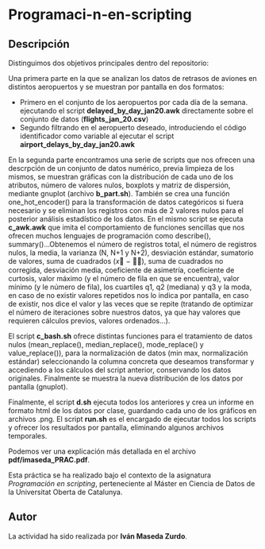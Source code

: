 # Programaci-n-en-scripting

## Descripción

Distinguimos dos objetivos principales dentro del repositorio:

Una primera parte en la que se analizan los datos de retrasos de aviones en distintos aeropuertos y se muestran por pantalla en dos formatos:
- Primero en el conjunto de los aeropuertos por cada día de la semana. ejecutando el script **delayed_by_day_jan20.awk** directamente sobre el conjunto de datos (**flights_jan_20.csv**)
- Segundo filtrando en el aeropuerto deseado, introduciendo el código identificador como variable al ejecutar el script **airport_delays_by_day_jan20.awk**

En la segunda parte encontramos una serie de scripts que nos ofrecen una descrpción de un conjunto de datos numérico, previa limpieza de los mismos, se muestran gráficas con la distribución de cada uno de los atributos, número de valores nulos, boxplots y matriz de dispersión, mediante gnuplot (archivo **b_part.sh**). También se crea una función one_hot_encoder() para la transformación de datos categóricos si fuera necesario y se eliminan los registros con más de 2 valores nulos para el posterior análisis estadístico de los datos. En el mismo script se ejecuta **c_awk.awk** que imita el comportamiento de funciones sencillas que nos ofrecen muchos lenguajes de programación como describe(), summary()...Obtenemos el número de registros total, el número de registros nulos, la media, la varianza (N, N+1 y N+2), desviación estándar, sumatorio de valores, suma de cuadrados (𝑥􀯜 − 𝑥̅), suma de cuadrados no corregida, desviación media, coeficiente de asimetría, coeficiente de curtosis, valor máximo (y el número de fila en que se encuentra), valor mínimo (y le número de fila), los cuartiles q1, q2 (mediana) y q3 y la moda, en caso de no existir valores repetidos nos lo indica por pantalla, en caso de existir, nos dice el valor y las veces que se repite (tratando de optimizar el número de iteraciones sobre nuestros datos, ya que hay valores que requieren cálculos previos, valores ordenados...).

El script **c_bash.sh** ofrece distintas funciones para el tratamiento de datos nulos (mean_replace(), median_replace(), mode_replace() y value_replace()), para la normalización de datos (min max, normalización estándar) seleccionando la columna concreta que deseamos transformar y accediendo a los cálculos del script anterior, conservando los datos originales. Finalmente se muestra la nueva distribución de los datos por pantalla (gnuplot).

Finalmente, el script **d.sh** ejecuta todos los anteriores y crea un informe en formato html de los datos por clase, guardando cada uno de los gráficos en archivos .png. El script **run.sh** es el encargado de ejecutar todos los scripts y ofrecer los resultados por pantalla, eliminando algunos archivos temporales. 

Podemos ver una explicación más detallada en el archivo **pdf/imaseda_PRAC.pdf**.

Esta práctica se ha realizado bajo el contexto de la asignatura _Programación en scripting_, perteneciente al Máster en Ciencia de Datos de la Universitat Oberta de Catalunya.

## Autor

La actividad ha sido realizada por **Iván Maseda Zurdo**.
